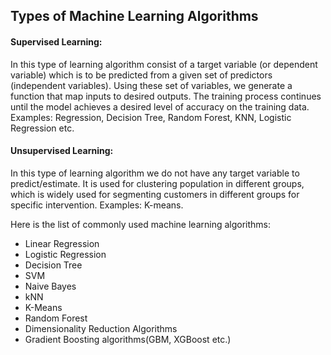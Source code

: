 
## Types of Machine Learning Algorithms

#### Supervised Learning: 
In this type of learning algorithm consist of a target variable (or dependent variable) which is to be predicted from a given set of predictors (independent variables). Using these set of variables, we generate a function that map inputs to desired outputs. The training process continues until the model achieves a desired level of accuracy on the training data. Examples: Regression, Decision Tree, Random Forest, KNN, Logistic Regression etc.

#### Unsupervised Learning:
In this type of learning algorithm we do not have any target variable to predict/estimate. It is used for clustering population in different groups, which is widely used for segmenting customers in different groups for specific intervention. Examples: K-means.

Here is the list of commonly used machine learning algorithms:
- Linear Regression
- Logistic Regression
- Decision Tree
- SVM
- Naive Bayes
- kNN
- K-Means
- Random Forest
- Dimensionality Reduction Algorithms
- Gradient Boosting algorithms(GBM, XGBoost etc.)
